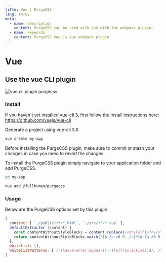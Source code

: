 ```yaml
---
title: Vue | PurgeCSS
lang: en-US
meta:
  - name: description
    content: PurgeCSS can be used with Vue with the webpack plugin.
  - name: keywords
    content: PurgeCSS Vue.js Vue webpack plugin
---
```


# Vue

## Use the vue CLI plugin

![vue cli plugin purgecss](https://i.imgur.com/ZYnJSin.png)

### Install

If you haven't yet installed vue-cli 3, first follow the install instructions here: https://github.com/vuejs/vue-cli

Generate a project using vue-cli 3.0:

```bash
vue create my-app
```

Before installing the PurgeCSS plugin, make sure to commit or stash your changes in case you need to revert the changes.

To install the PurgeCSS plugin simply navigate to your application folder and add PurgeCSS.

```bash
cd my-app

vue add @fullhuman/purgecss
```

### Usage

Below are the PurgeCSS options set by this plugin:

```js
{
  content: [ `./public/**/*.html`, `./src/**/*.vue` ],
  defaultExtractor (content) {
    const contentWithoutStyleBlocks = content.replace(/<style[^]+?<\/style>/gi, '')
    return contentWithoutStyleBlocks.match(/[A-Za-z0-9-_/:]*[A-Za-z0-9-_/]+/g) || []
  },
  whitelist: [],
  whitelistPatterns: [ /-(leave|enter|appear)(|-(to|from|active))$/, /^(?!(|.*?:)cursor-move).+-move$/, /^router-link(|-exact)-active$/, /data-v-.*/ ],
}
```
